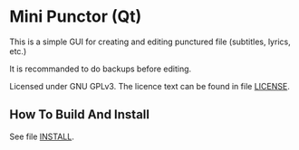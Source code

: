 # Mini Punctor (Qt)

This is a simple GUI for creating and editing punctured file (subtitles, lyrics, etc.)

It is recommanded to do backups before editing.

Licensed under GNU GPLv3. The licence text can be found in file [LICENSE](./LICENSE).


## How To Build And Install

See file [INSTALL](./INSTALL).

